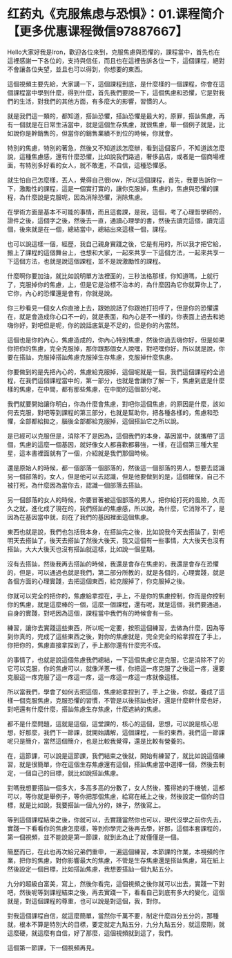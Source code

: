 # 红药丸《克服焦虑与恐惧》：01.课程简介【更多优惠课程微信97887667】

Hello大家好我是Iron，歡迎各位來到，克服焦慮與恐懼的，課程當中，首先也在這裡感謝一下各位的，支持與信任，而且也在這裡告訴各位一下，這個課程，絕對不會讓各位失望，並且也可以得到，你想要的東西。

這個視頻主要先給，大家講一下，這個課程到底，是什麼樣的一個課程，你會在這個課程當中學到什麼，得到什麼，首先我們要說一下，這個焦慮和恐懼，它是對我們的生活，對我們的其他方面，有多麼大的影響，習慣的人。

就是我們這一類的，都知道，搭訕恐懼，搭訕恐懼是最大的，原罪，搭訕焦慮，再有一個就是在日常生活當中，就是這個生存焦慮，就很焦慮，舉一個例子就是，比如說你是幹銷售的，但當你的銷售業績不到位的時候，你就會。

特別的焦慮，特別的著急，然後又不知道該怎麼辦，看到這個客戶，不知道該怎麼說，這種焦慮感，還有什麼恐懼，比如說我們路過，奢侈品店，或者是一個商場裡面，有特別多好看的女人，就不敢進，不自信，這種恐懼感。

就生怕自己怎麼樣，丟人，覺得自己很low，所以這個課程，首先，我要告訴你一下，激勵性的課程，這是一個實打實的，讓你克服掉，焦慮的，焦慮與恐懼的課程，為什麼說是克服呢，因為消除恐懼，消除焦慮。

在學術方面是基本不可能的事情，而且這套課，是我，這個，考了心理哲學師的，證件之後，這個字之後，然後去一直，通讀心理學的書，然後去讀完這個，讀完這個，後來就是在一個，總結當中，總結出來這樣一個，課程。

也可以說這樣一個，經歷，我自己親身實踐之後，它是有用的，所以我才把它給，搬上了課程的這個舞台上，也想和大家，一起來共享一下這個方法，一起來共享一下這個方法，也就是說這個課程，並不是說激勵性的課程。

什麼啊你要加油，就比如說明單方法裡面的，三秒法格那樣，你知道嗎，上就行了，克服掉你的焦慮，上，但是它是治標不治本的，為什麼因為它你就算你上了，它你，內心的恐懼還是會有，你就是說。

你三秒看見一個女人你直接上去，跟她說話了你跟她打招呼了，但是你的恐懼還在，就是會造成你心口不一的，就是表面，和內心是不一樣的，你表面上過去和她嗨你好，對吧但是呢，你的說話底氣是不足的，但是你的內當然。

這個也是你的內心，焦慮造成的，你內心特別焦慮，然後你過去嗨你好，但是如果你把你的焦慮，完全克服掉，那你跟那個女人說嘿，對吧嘿你好，所以就是說，你要在搭訕，克服掉搭訕焦慮克服掉生存焦慮，克服掉什麼焦慮。

你要做到的是先把內心的，焦慮給克服掉，這個呢就是一個，我們這個課程的全過程，在我們這個課程當中的，第一部分，也就是會讓你了解一下，焦慮到底是什麼樣的焦慮，在中間，都有那些焦慮，在中間的這個部分呢。

我們就要開始讓你明白，你為什麼會焦慮，對吧你這個焦慮，的原因是什麼，該如何去克服，對吧等到課程的第三部分，也就是幫助你，把各種各樣的，焦慮和恐懼，全部都給拋之，腦後全部都給克服掉，這個搭訕它之所以說。

是已經可以克服但是，消除不了是因為，這個我們的本身，基因當中，就攜帶了這個，焦慮的這麼一個基因，就好像女人都喜歡都募強，一樣，在這個第三種大星星，這本書裡面就有了一個，介紹就是我們那個時候。

還是原始人的時候，都一個部落一個部落的，然後這一個部落的男人，想要去認識另一個部落的，女人，但是他可以去認識，但是他要做到的是，這個確保，自己不被打死，為什麼因為當你去，認識一個部落去搭訕。

另一個部落的女人的時候，你要冒著被這個部落的男人，把你給打死的風險，久而久之就，進化成了現在的，我們搭訕的焦慮感，所以說，為什麼，它消除不了，是因為在基因當中就，刻在了我們的基因裡面這個焦慮。

東西也就是說，我們也包括我本身，在搭訕完之後，比如說我今天去搭訕了，對吧明天去搭訕了，後天去搭訕了然後大後天，我又這個有一些事情，大大後天也沒有搭訕，大大大後天也沒有搭訕就這樣，比如說一個星期。

沒有去搭訕，然後我再去搭訕的時候，我還是會存在焦慮的，我還是會存在恐懼的，但是，可以通過也就是我們，第二部分所教的，就是各個的，心理實踐，就是各個方面的心理實踐，去把這個東西，給克服掉了，你克服掉之後。

你就可以完全的把你的，焦慮給拿捏在，手上，不是你的焦慮控制，你而是你控制你的焦慮，就是這麼棒的一個，這麼一個課程，還有呢，就是這個，我們要通過，自身的實踐，對吧因為這個，課程當中我們有的時候會有一些。

練習，讓你去實踐這些東西，所以呢一定要，按照這個練習，去做為什麼，因為等到你真的，完成了這些東西之後，對你的焦慮就是，完全完全的給拿捏在了手上，你把你的，焦慮直接拿捏到了，手上那你還有什麼完不成。

的事情了，也就是說這個焦慮我們總結，一下這個焦慮它是克服，它是消除不了的它可以克服，你的焦慮可以，就像洋蔥一樣，你把這一疼克服了之後這一疼，還要克服這一疼克服了這一疼這一疼，這一疼這一疼這一疼就像這樣。

所以當我們，學會了如何去把這個，焦慮給拿捏到了，手上之後，你就，養成了這樣一個克服焦慮，克服恐懼的習慣，不管是以後搭訕也好，還是什麼幹什麼也好，對吧還有什麼什麼，搭訕焦慮生存焦慮，什麼遮納的焦慮。

都不是什麼問題，這就是這個，這堂課的，核心的這個，思想，可以說是核心思想，好那麼，我們下一節課，就開始講解，這個課程，一些的東西，我們這一節課呢只是簡介，當然這個簡介，也是比較我覺得，還是比較有營養的。

在，這節課，可以說是這節課，我們結束之後就，開始有練習了，就比如說這個練習，就是很簡單，你在這個生存焦慮還有這個，搭訕焦慮當中選擇一個，然後去制定，一個自己的目標，就比如說搭訕焦慮。

對嗎我想要搭訕一個多大，多高多高的分數了，女人然後，獲得她的手機號，這都可以，等你就是舉例子，等你把那個焦慮，給寫在紙上之後，然後設定一個你的目標，就是比如說，我要搭訕一個九分的，妹子，然後寫上。

等到這個課程結束之後，你就可以，去實踐當然你也可以，現代沒學之前你先去，實踐一下看看你的焦慮怎麼樣，等到你學完之後再去學，好那，這個本套課程的，第一個視頻，並不能說是第一節課，就到此為止了就僅僅是一個。

簡歷而已，在此也再次給兄弟們重申，一遍這個練習，本節課的作業，本視頻的作業，把你的焦慮，對你影響最大的焦慮，不管是生存焦慮還是搭訕焦慮，寫在紙上然後設定一個目標，比如搭訕焦慮，我想要搭訕一個九點五分。

九分的超級白富美，寫上，然後你看完，這個視頻之後你就可以出去，實踐一下對吧，然後呢等到課程結束之後，再去實踐一下，看看自己到底有多大的變化，這個就是，對這個課程的尊重，也可以說是對這個，我，對你。

對我這個課程自信，就這麼簡單，當然你千萬不要，制定什麼四分五分的，那種就，根本不算是特別大的目標，要定就定九點五分，九分九點五分，就這麼剛，就這麼硬，就這麼有自信，好了那麼，這個視頻就到這了，我們。

這個第一節課，下一個視頻再見。